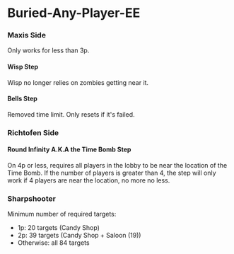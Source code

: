 # Buried-Any-Player-EE
### Maxis Side
Only works for less than 3p.
#### Wisp Step
Wisp no longer relies on zombies getting near it.

#### Bells Step
Removed time limit. Only resets if it's failed.

### Richtofen Side
#### Round Infinity A.K.A the Time Bomb Step
On 4p or less, requires all players in the lobby to be near the location of the Time Bomb.
If the number of players is greater than 4, the step will only work if 4 players are near the location, no more no less.

### Sharpshooter
Minimum number of required targets:
- 1p: 20 targets (Candy Shop)
- 2p: 39 targets (Candy Shop + Saloon (19))
- Otherwise: all 84 targets
